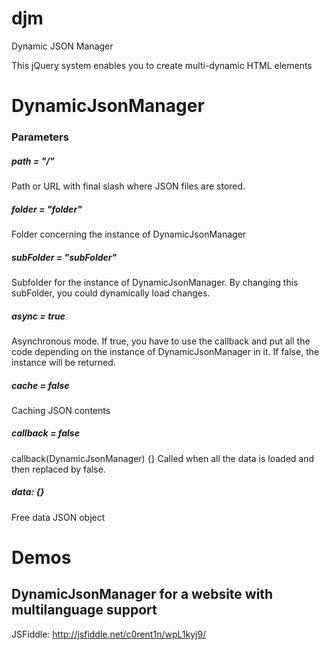 # djm
Dynamic JSON Manager

This jQuery system enables you to create multi-dynamic HTML elements

# DynamicJsonManager
### Parameters
##### path = "/"
Path or URL with final slash where JSON files are stored.

##### folder = "folder"
Folder concerning the instance of DynamicJsonManager

##### subFolder = "subFolder"
Subfolder for the instance of DynamicJsonManager. By changing this subFolder, you could dynamically load changes.

##### async = true
Asynchronous mode. 
If true, you have to use the callback and put all the code depending on the instance of DynamicJsonManager in it.
If false, the instance will be returned.

##### cache = false
Caching JSON contents

##### callback = false
callback(DynamicJsonManager) {}
Called when all the data is loaded and then replaced by false.

##### data: {}
Free data JSON object

# Demos
## DynamicJsonManager for a website with multilanguage support
JSFiddle: http://jsfiddle.net/c0rent1n/wpL1kyj9/

